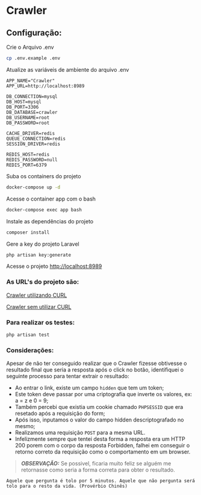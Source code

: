 # Crawler

## Configuração:

Crie o Arquivo .env
```sh
cp .env.example .env
```

Atualize as variáveis de ambiente do arquivo .env
```dosini
APP_NAME="Crawler"
APP_URL=http://localhost:8989

DB_CONNECTION=mysql
DB_HOST=mysql
DB_PORT=3306
DB_DATABASE=crawler
DB_USERNAME=root
DB_PASSWORD=root

CACHE_DRIVER=redis
QUEUE_CONNECTION=redis
SESSION_DRIVER=redis

REDIS_HOST=redis
REDIS_PASSWORD=null
REDIS_PORT=6379
```

Suba os containers do projeto
```sh
docker-compose up -d
```


Acesse o container app com o bash
```sh
docker-compose exec app bash
```


Instale as dependências do projeto
```sh
composer install
```


Gere a key do projeto Laravel
```sh
php artisan key:generate
```

Acesse o projeto
[http://localhost:8989](http://localhost:8989)

### As URL's do projeto são:

[Crawler utilizando CURL ](http://localhost:8989/api/get-answer-curl)

[Crawler sem utilizar CURL ](http://localhost:8989/api/get-answer)

### Para realizar os testes:
```sh
php artisan test
```

### Considerações:
Apesar de não ter conseguido realizar que o Crawler fizesse obtivesse o resultado final que seria a resposta após o click no botão, identifiquei o seguinte processo para tentar extrair o resultado:

- Ao entrar o link, existe um campo ```hidden``` que tem um token;
- Este token deve passar por uma criptografia que inverte os valores, ex: a = z e 0 = 9;
- Também percebi que existia um cookie chamado ``` PHPSESSID ``` que era resetado após a requisição do form;
- Após isso, inputamos o valor do campo hidden descriptografado no mesmo;
- Realizamos uma requisição ``` POST ``` para a mesma URL.
- Infelizmente sempre que tentei desta forma a resposta era um HTTP 200 porem com o corpo da resposta Forbidden, falhei em conseguir o retorno correto da requisição como o comportamento em um browser. 


> **_OBSERVAÇÃO:_** Se possivel, ficaria muito feliz se alguém me retornasse como seria a forma correta para obter o resultado.

```
Aquele que pergunta é tolo por 5 minutos. Aquele que não pergunta será tolo para o resto da vida. (Provérbio Chinês)
```

